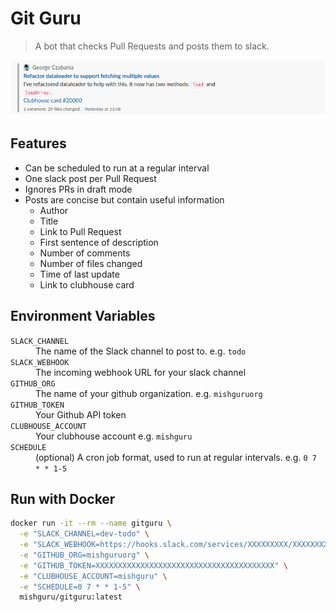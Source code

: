 # Git Guru

> A bot that checks Pull Requests and posts them to slack.

![](./screenshot.png)

## Features

- Can be scheduled to run at a regular interval
- One slack post per Pull Request
- Ignores PRs in draft mode
- Posts are concise but contain useful information
  - Author
  - Title
  - Link to Pull Request
  - First sentence of description
  - Number of comments
  - Number of files changed
  - Time of last update
  - Link to clubhouse card

## Environment Variables

<dl>
  <dt><code>SLACK_CHANNEL</code></dt>
  <dd>The name of the Slack channel to post to.  e.g. <code>todo</code></dd>
  <dt><code>SLACK_WEBHOOK</code></dt>
  <dd>The incoming webhook URL for your slack channel</dd>
  <dt><code>GITHUB_ORG</code></<dt>
  <dd>The name of your github organization. e.g. <code>mishguruorg</code></dd>
  <dt><code>GITHUB_TOKEN</code></dt>
  <dd>Your Github API token</dd>
  <dt><code>CLUBHOUSE_ACCOUNT</code></dt>
  <dd>Your clubhouse account e.g. <code>mishguru</code></dd>
  <dt><code>SCHEDULE</code></dt>
  <dd>(optional) A cron job format, used to run at regular intervals. e.g. <code>0 7 * * 1-5</code></dt>
</dl>

## Run with Docker

```bash
docker run -it --rm --name gitguru \
  -e "SLACK_CHANNEL=dev-todo" \
  -e "SLACK_WEBHOOK=https://hooks.slack.com/services/XXXXXXXXX/XXXXXXXXXXXXXXXXXXXXXXXXXXXXXXXXXX" \
  -e "GITHUB_ORG=mishguruorg" \
  -e "GITHUB_TOKEN=XXXXXXXXXXXXXXXXXXXXXXXXXXXXXXXXXXXXXXXX" \
  -e "CLUBHOUSE_ACCOUNT=mishguru" \
  -e "SCHEDULE=0 7 * * 1-5" \
  mishguru/gitguru:latest
```

